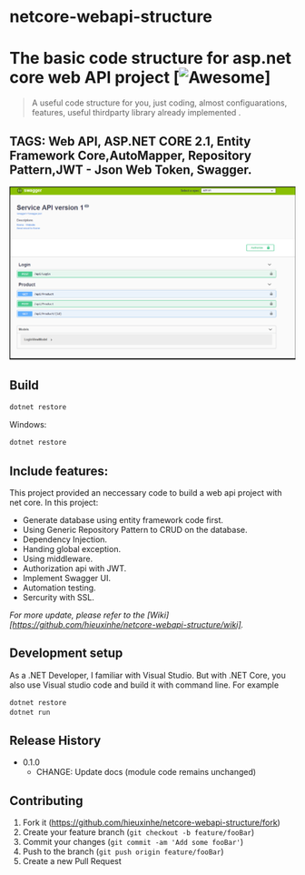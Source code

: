 # netcore-webapi-structure

# The basic code structure for asp.net core web API project [![Awesome](https://cdn.rawgit.com/sindresorhus/awesome/d7305f38d29fed78fa85652e3a63e154dd8e8829/media/badge.svg)]
> A useful code structure for you, just coding, almost configuarations, features, useful thirdparty library already implemented .

## TAGS: Web API, ASP.NET CORE 2.1, Entity Framework Core,AutoMapper, Repository Pattern,JWT - Json Web Token, Swagger.

![](Untitled.png)

## Build

```sh
dotnet restore
```

Windows:

```sh
dotnet restore
```

## Include features:

This project provided an neccessary code to build a web api project with net core.
In this project:
* Generate database using entity framework code first.
* Using Generic Repository Pattern to CRUD on the database.
* Dependency Injection.
* Handing global exception.
* Using middleware.
* Authorization api with JWT.
* Implement Swagger UI.
* Automation testing.
* Sercurity with SSL.


_For more update, please refer to the [Wiki][https://github.com/hieuxinhe/netcore-webapi-structure/wiki]._

## Development setup

As a .NET Developer, I familiar with Visual Studio. But with .NET Core, you also use Visual studio code and build it with command line. For example

```sh
dotnet restore
dotnet run
```

## Release History

* 0.1.0
    * CHANGE: Update docs (module code remains unchanged)

 
## Contributing

1. Fork it (<https://github.com/hieuxinhe/netcore-webapi-structure/fork>)
2. Create your feature branch (`git checkout -b feature/fooBar`)
3. Commit your changes (`git commit -am 'Add some fooBar'`)
4. Push to the branch (`git push origin feature/fooBar`)
5. Create a new Pull Request

[wiki]: https://github.com/hieuxinhe/netcore-webapi-structure/wiki

